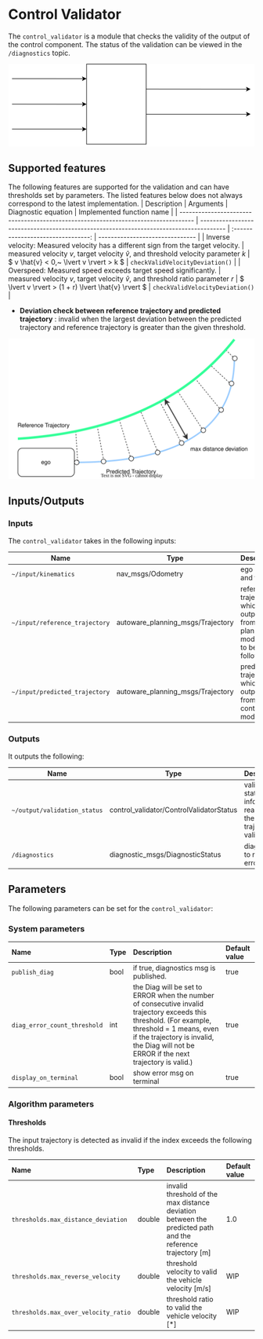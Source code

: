 # Control Validator

The `control_validator` is a module that checks the validity of the output of the control component. The status of the validation can be viewed in the `/diagnostics` topic.

![control_validator](./image/control_validator.drawio.svg)

## Supported features

The following features are supported for the validation and can have thresholds set by parameters.
The listed features below does not always correspond to the latest implementation.
| Description | Arguments | Diagnostic equation | Implemented function name |
| ---------------------------------------------------------------------------------- | -------------------------------------------------------------------------------------- | :--------------------------------: | ------------------------------- |
| Inverse velocity: Measured velocity has a different sign from the target velocity. | measured velocity $v$, target velocity $\hat{v}$, and threshold velocity parameter $k$ | $ v \hat{v} < 0,~ \lvert v \rvert > k $ | `checkValidVelocityDeviation()` |
| Overspeed: Measured speed exceeds target speed significantly. | measured velocity $v$, target velocity $\hat{v}$, and threshold ratio parameter $r$ | $ \lvert v \rvert > (1 + r) \lvert \hat{v} \rvert $ | `checkValidVelocityDeviation()` |

- **Deviation check between reference trajectory and predicted trajectory** : invalid when the largest deviation between the predicted trajectory and reference trajectory is greater than the given threshold.

![trajectory_deviation](./image/trajectory_deviation.drawio.svg)

## Inputs/Outputs

### Inputs

The `control_validator` takes in the following inputs:

| Name                           | Type                              | Description                                                                    |
| ------------------------------ | --------------------------------- | ------------------------------------------------------------------------------ |
| `~/input/kinematics`           | nav_msgs/Odometry                 | ego pose and twist                                                             |
| `~/input/reference_trajectory` | autoware_planning_msgs/Trajectory | reference trajectory which is outputted from planning module to to be followed |
| `~/input/predicted_trajectory` | autoware_planning_msgs/Trajectory | predicted trajectory which is outputted from control module                    |

### Outputs

It outputs the following:

| Name                         | Type                                     | Description                                                               |
| ---------------------------- | ---------------------------------------- | ------------------------------------------------------------------------- |
| `~/output/validation_status` | control_validator/ControlValidatorStatus | validator status to inform the reason why the trajectory is valid/invalid |
| `/diagnostics`               | diagnostic_msgs/DiagnosticStatus         | diagnostics to report errors                                              |

## Parameters

The following parameters can be set for the `control_validator`:

### System parameters

| Name                         | Type | Description                                                                                                                                                                                                                                | Default value |
| :--------------------------- | :--- | :----------------------------------------------------------------------------------------------------------------------------------------------------------------------------------------------------------------------------------------- | :------------ |
| `publish_diag`               | bool | if true, diagnostics msg is published.                                                                                                                                                                                                     | true          |
| `diag_error_count_threshold` | int  | the Diag will be set to ERROR when the number of consecutive invalid trajectory exceeds this threshold. (For example, threshold = 1 means, even if the trajectory is invalid, the Diag will not be ERROR if the next trajectory is valid.) | true          |
| `display_on_terminal`        | bool | show error msg on terminal                                                                                                                                                                                                                 | true          |

### Algorithm parameters

#### Thresholds

The input trajectory is detected as invalid if the index exceeds the following thresholds.

| Name                                 | Type   | Description                                                                                                 | Default value |
| :----------------------------------- | :----- | :---------------------------------------------------------------------------------------------------------- | :------------ |
| `thresholds.max_distance_deviation`  | double | invalid threshold of the max distance deviation between the predicted path and the reference trajectory [m] | 1.0           |
| `thresholds.max_reverse_velocity`    | double | threshold velocity to valid the vehicle velocity [m/s]                                                      | WIP           |
| `thresholds.max_over_velocity_ratio` | double | threshold ratio to valid the vehicle velocity [*]                                                           | WIP           |
